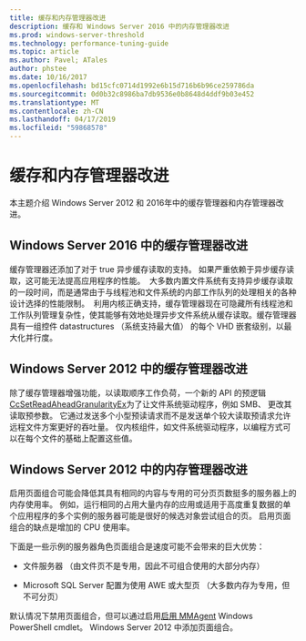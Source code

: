 ```yaml
---
title: 缓存和内存管理器改进
description: 缓存和 Windows Server 2016 中的内存管理器改进
ms.prod: windows-server-threshold
ms.technology: performance-tuning-guide
ms.topic: article
ms.author: Pavel; ATales
author: phstee
ms.date: 10/16/2017
ms.openlocfilehash: bd15cfc0714d1992e6b15d716b6b96ce259786da
ms.sourcegitcommit: 0d0b32c8986ba7db9536e0b8648d4ddf9b03e452
ms.translationtype: MT
ms.contentlocale: zh-CN
ms.lasthandoff: 04/17/2019
ms.locfileid: "59868578"
---
```

# <a name="cache-and-memory-manager-improvements"></a>缓存和内存管理器改进

本主题介绍 Windows Server 2012 和 2016年中的缓存管理器和内存管理器改进。

## <a name="cache-manager-improvements-in-windows-server-2016"></a>Windows Server 2016 中的缓存管理器改进
缓存管理器还添加了对于 true 异步缓存读取的支持。
如果严重依赖于异步缓存读取，这可能无法提高应用程序的性能。  大多数内置文件系统有支持异步缓存读取的一段时间，而是通常由于与线程池和文件系统的内部工作队列的处理相关的各种设计选择的性能限制。  利用内核正确支持，缓存管理器现在可隐藏所有线程池和工作队列管理复杂性，使其能够有效地处理异步文件系统从缓存读取。缓存管理器具有一组控件 datastructures （系统支持最大值） 的每个 VHD 嵌套级别，以最大化并行度。


## <a name="cache-manager-improvements-in-windows-server-2012"></a>Windows Server 2012 中的缓存管理器改进
除了缓存管理器增强功能，以读取顺序工作负荷，一个新的 API 的预逻辑[CcSetReadAheadGranularityEx](https://msdn.microsoft.com/library/windows/hardware/hh406341.aspx)为了让文件系统驱动程序，例如 SMB、 更改其读取预参数。 它通过发送多个小型预读请求而不是发送单个较大读取预请求允许远程文件方案更好的吞吐量。 仅内核组件，如文件系统驱动程序，以编程方式可以在每个文件的基础上配置这些值。

## <a name="memory-manager-improvements-in-windows-server-2012"></a>Windows Server 2012 中的内存管理器改进
启用页面组合可能会降低其具有相同的内容与专用的可分页页数挺多的服务器上的内存使用率。 例如，运行相同的占用大量内存的应用或适用于高度重复数据的单个应用程序的多个实例的服务器可能是很好的候选对象尝试组合的页。 启用页面组合的缺点是增加的 CPU 使用率。

下面是一些示例的服务器角色页面组合是速度可能不会带来的巨大优势：

-   文件服务器 （由文件页不是专用，因此不可组合使用的大部分内存）

-   Microsoft SQL Server 配置为使用 AWE 或大型页 （大多数内存为专用，但不可分页）

默认情况下禁用页面组合，但可以通过启用[启用 MMAgent](https://technet.microsoft.com/library/jj658954.aspx) Windows PowerShell cmdlet。 Windows Server 2012 中添加页面组合。
